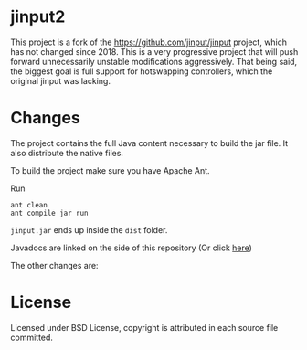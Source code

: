 # jinput2
This project is a fork of the https://github.com/jinput/jinput project, which has not changed since 2018. This is a very progressive project that will push forward unnecessarily unstable modifications aggressively. That being said, the biggest goal is full support for hotswapping controllers, which the original jinput was lacking.

# Changes
The project contains the full Java content necessary to build the jar file. It also distribute the native files.

To build the project make sure you have Apache Ant.

Run
```
ant clean
ant compile jar run
```
`jinput.jar` ends up inside the `dist` folder.

Javadocs are linked on the side of this repository (Or click [here](https://sigonasr2.github.io/jinput2.10/))

The other changes are:

# License
Licensed under BSD License, copyright is attributed in each source file committed.
